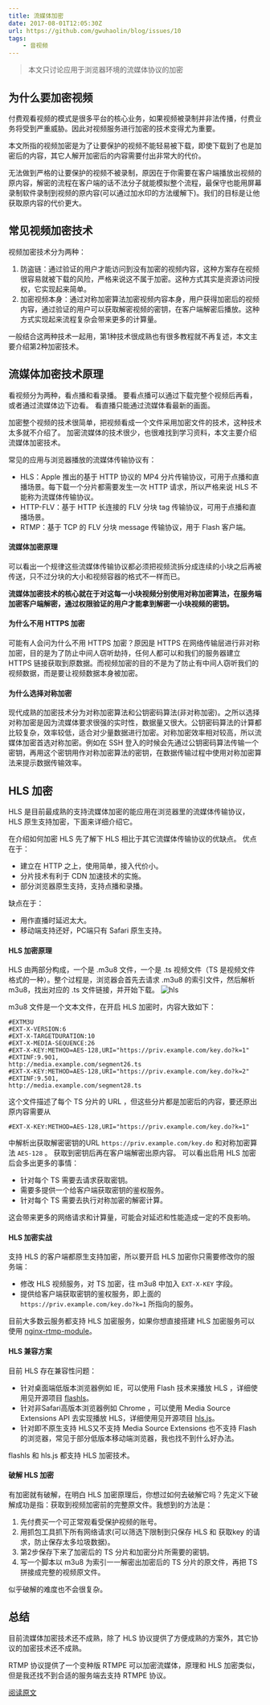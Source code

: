 ```yaml
---
title: 流媒体加密
date: 2017-08-01T12:05:30Z
url: https://github.com/gwuhaolin/blog/issues/10
tags:
    - 音视频
---
```


> 本文只讨论应用于浏览器环境的流媒体协议的加密

## 为什么要加密视频
付费观看视频的模式是很多平台的核心业务，如果视频被录制并非法传播，付费业务将受到严重威胁。因此对视频服务进行加密的技术变得尤为重要。

本文所指的视频加密是为了让要保护的视频不能轻易被下载，即使下载到了也是加密后的内容，其它人解开加密后的内容需要付出非常大的代价。

无法做到严格的让要保护的视频不被录制，原因在于你需要在客户端播放出视频的原内容，解密的流程在客户端的话不法分子就能模拟整个流程，最保守也能用屏幕录制软件录制到视频的原内容(可以通过加水印的方法缓解下)。我们的目标是让他获取原内容的代价更大。

## 常见视频加密技术
视频加密技术分为两种：
1. 防盗链：通过验证的用户才能访问到没有加密的视频内容，这种方案存在视频很容易就被下载的风险，严格来说这不属于加密。这种方式其实是资源访问授权，它实现起来简单。
2. 加密视频本身：通过对称加密算法加密视频内容本身，用户获得加密后的视频内容，通过验证的用户可以获取解密视频的密钥，在客户端解密后播放。这种方式实现起来流程复杂会带来更多的计算量。

一般结合这两种技术一起用，第1种技术很成熟也有很多教程就不再复述，本文主要介绍第2种加密技术。

## 流媒体加密技术原理
看视频分为两种，看点播和看录播。
要看点播可以通过下载完整个视频后再看，或者通过流媒体边下边看。
看直播只能通过流媒体看最新的画面。

加密整个视频的技术很简单，把视频看成一个文件采用加密文件的技术，这种技术太多就不介绍了。
加密流媒体的技术很少，也很难找到学习资料，本文主要介绍流媒体加密技术。

常见的应用与浏览器播放的流媒体传输协议有：
- HLS：Apple 推出的基于 HTTP 协议的 MP4 分片传输协议，可用于点播和直播场景。每下载一个分片都需要发生一次 HTTP 请求，所以严格来说 HLS 不能称为流媒体传输协议。
- HTTP-FLV：基于 HTTP 长连接的 FLV 分块 tag 传输协议，可用于点播和直播场景。
- RTMP：基于 TCP 的 FLV 分块 message 传输协议，用于 Flash 客户端。

#### 流媒体加密原理
可以看出一个规律这些流媒体传输协议都必须把视频流拆分成连续的小块之后再被传送，只不过分块的大小和视频容器的格式不一样而已。

**流媒体加密技术的核心就在于对这每一小块视频分别使用对称加密算法，在服务端加密客户端解密，通过权限验证的用户才能拿到解密一小块视频的密钥。**

#### 为什么不用  HTTPS 加密
可能有人会问为什么不用 HTTPS 加密？原因是 HTTPS 在网络传输层进行非对称加密，目的是为了防止中间人窃听劫持，任何人都可以和我们的服务器建立 HTTPS 链接获取到原数据。而视频加密的目的不是为了防止有中间人窃听我们的视频数据，而是要让视频数据本身被加密。

#### 为什么选择对称加密
现代成熟的加密技术分为对称加密算法和公钥密码算法(非对称加密)。之所以选择对称加密是因为流媒体要求很强的实时性，数据量又很大。公钥密码算法的计算都比较复杂，效率较低，适合对少量数据进行加密。对称加密效率相对较高，所以流媒体加密首选对称加密。例如在 SSH 登入的时候会先通过公钥密码算法传输一个密钥，再用这个密钥用作对称加密算法的密钥，在数据传输过程中使用对称加密算法来提示数据传输效率。

## HLS 加密
HLS 是目前最成熟的支持流媒体加密的能应用在浏览器里的流媒体传输协议，HLS 原生支持加密，下面来详细介绍它。

在介绍如何加密 HLS 先了解下 HLS 相比于其它流媒体传输协议的优缺点。
优点在于：
- 建立在 HTTP 之上，使用简单，接入代价小。
- 分片技术有利于 CDN 加速技术的实施。
- 部分浏览器原生支持，支持点播和录播。

缺点在于：
- 用作直播时延迟太大。
- 移动端支持还好，PC端只有 Safari 原生支持。

#### HLS 加密原理
HLS 由两部分构成，一个是 .m3u8 文件，一个是 .ts 视频文件（TS 是视频文件格式的一种）。整个过程是，浏览器会首先去请求 .m3u8 的索引文件，然后解析 m3u8，找出对应的 .ts 文件链接，并开始下载。
![hls](https://user-images.githubusercontent.com/5773264/28862374-6f2bcb24-7797-11e7-9671-4a7a471dfb8a.png)

m3u8 文件是一个文本文件，在开启 HLS 加密时，内容大致如下：
```
#EXTM3U
#EXT-X-VERSION:6
#EXT-X-TARGETDURATION:10
#EXT-X-MEDIA-SEQUENCE:26
#EXT-X-KEY:METHOD=AES-128,URI="https://priv.example.com/key.do?k=1"
#EXTINF:9.901,
http://media.example.com/segment26.ts
#EXT-X-KEY:METHOD=AES-128,URI="https://priv.example.com/key.do?k=2"
#EXTINF:9.501,
http://media.example.com/segment28.ts
```
这个文件描述了每个 TS 分片的 URL ，但这些分片都是加密后的内容，要还原出原内容需要从
```
#EXT-X-KEY:METHOD=AES-128,URI="https://priv.example.com/key.do?k=1"
```
中解析出获取解密密钥的URL `https://priv.example.com/key.do` 和对称加密算法 `AES-128` 。
获取到密钥后再在客户端解密出原内容。
可以看出启用 HLS 加密后会多出更多的事情：
- 针对每个 TS 需要去请求获取密钥。
- 需要多提供一个给客户端获取密钥的鉴权服务。
- 针对每个 TS 需要去执行对称加密的解密计算。

这会带来更多的网络请求和计算量，可能会对延迟和性能造成一定的不良影响。

#### HLS 加密实战
支持 HLS 的客户端都原生支持加密，所以要开启 HLS 加密你只需要修改你的服务端：
- 修改 HLS 视频服务，对 TS 加密，往 m3u8 中加入 `EXT-X-KEY` 字段。
- 提供给客户端获取密钥的鉴权服务，即上面的 `https://priv.example.com/key.do?k=1` 所指向的服务。

目前大多数云服务都支持 HLS 加密服务，如果你想直接搭建 HLS 加密服务可以使用 [nginx-rtmp-module](https://github.com/arut/nginx-rtmp-module/wiki/Directives#hls_keys)。

#### HLS 兼容方案
目前 HLS 存在兼容性问题：
- 针对桌面端低版本浏览器例如 IE，可以使用 Flash 技术来播放 HLS ，详细使用见开源项目 [flashls](https://github.com/mangui/flashls)。
- 针对非Safari高版本浏览器例如 Chrome ，可以使用 Media Source Extensions API 去实现播放  HLS，详细使用见开源项目 [hls.js](https://github.com/video-dev/hls.js)。
- 针对即不原生支持 HLS又不支持 Media Source Extensions 也不支持 Flash 的浏览器，常见于部分低版本移动端浏览器，我也找不到什么好办法。

flashls 和 hls.js 都支持 HLS 加密技术。

#### 破解 HLS 加密
有加密就有破解，在明白 HLS 加密原理后，你想过如何去破解它吗？先定义下破解成功是指：获取到视频加密前的完整原文件。我想到的方法是：
1. 先付费买一个可正常观看受保护视频的账号。
2. 用抓包工具抓下所有网络请求(可以筛选下限制到只保存 HLS 和 获取key 的请求，防止保存太多垃圾数据)。
3. 第2步保存下来了加密后的 TS 分片和加密分片所需要的密钥。
4. 写一个脚本以 m3u8 为索引一一解密出加密后的 TS 分片的原文件，再把 TS 拼接成完整的视频原文件。

似乎破解的难度也不会很复杂。

## 总结
目前流媒体加密技术还不成熟，除了 HLS 协议提供了方便成熟的方案外，其它协议的加密技术还不成熟。

RTMP 协议提供了一个变种版 RTMPE 可以加密流媒体，原理和 HLS 加密类似，但是我还找不到合适的服务端去支持 RTMPE 协议。

[阅读原文](http://wuhaolin.cn/2017/08/01/%E6%B5%81%E5%AA%92%E4%BD%93%E5%8A%A0%E5%AF%86/)